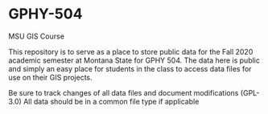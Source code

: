 # GPHY-504
MSU GIS Course

This repository is to serve as a place to store public data for the Fall 2020 academic semester at Montana State for GPHY 504.
The data here is public and simply an easy place for students in the class to access data files for use on their GIS projects.

Be sure to track changes of all data files and document modifications (GPL-3.0)
All data should be in a common file type if applicable
